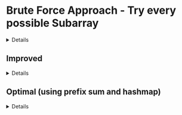 # Brute Force Approach - Try every possible Subarray
<details>

1. Try every possible subarray

```
    (1,1) , (1,2), (1,3), (1,n)
            (2,2), (2,3), (2,n)
                   (3,3), (3,n)
                     .....(n,n)
```

2.  Do 2 loops to create every subarray possible


```
for (i=0 -> arr.length){
    for(j=i -> arr.length){

    }
}
```

3. Find sum using another loop
``` 
for(k=i -> j+1){
    sum
}
```

4. After calculating sum. Check if sum is equal to key or not. 
5. If sum is equal to key, then also check if length of current subarray is greater than previous length or not. 
6. Return length or a new resultant array from `(i -> j+1)`

### Time Complexity = `O(n*n*n)`
### Space Complexity = `O(1)`
</details>

## Improved
<details>

1. To reduce time complexity, we can calculate sum along with the 2nd loop and not create a 3rd loop for sum calculation.
### Time Complexity = `O(n*n)`
### Space Complexity = `O(1)`
</details>


## Optimal (using prefix sum and hashmap)
<details>

1. Use a hashmap to store the prefix sum 

| Array      | 10 | 7  | 5  | 2  | 1  | -10 |
|------------|----|----|----|----|----|-----|
| Prefix Sum | 10 | 17 | 22 | 24 | 25 | 15  |

If we get the prefix sum = k and the CurrentLength (i+1) is greater than maxLength, then update the max length = i+1

2. Store the prefix sum in hashmap (key=prefixSum, value=index)
- If currentSum - hash(Key) = k(our target), and currentLength > maxLength. Update the maxLength = (i-hash(value))

| HashKey | -> | HashValue |
|---------|----|-----------|
| 10      | -> | 0         |
| 17      | -> | 1         |
| 22      | -> | 2         |
| 24      | -> | 3         |
| 25      | -> | 4         |
| 15      | -> | 5         |

### > Time Complexity = `O(n)`
### > Space Complexity = `O(n)` - hashmap
</details>